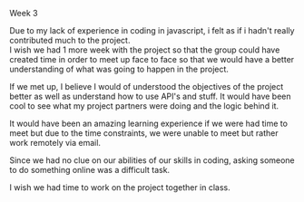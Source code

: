 Week 3


Due to my lack of experience in coding in javascript, i felt as if i hadn't really contributed much to the project.  
I wish we had 1 more week with the project so that the group could have created time in order to meet up face to face
so that we would have a better understanding of what was going to happen in the project.

If we met up, I believe I would of understood the objectives of the project better as well as understand
how to use API's and stuff.  It would have been cool to see what my project partners were doing and the logic behind it.

It would have been an amazing learning experience if we were had time to meet but due to the time constraints, we
were unable to meet but rather work remotely via email.

Since we had no clue on our abilities of our skills in coding, asking someone to do something online was a difficult task.

I wish we had time to work on the project together in class.
